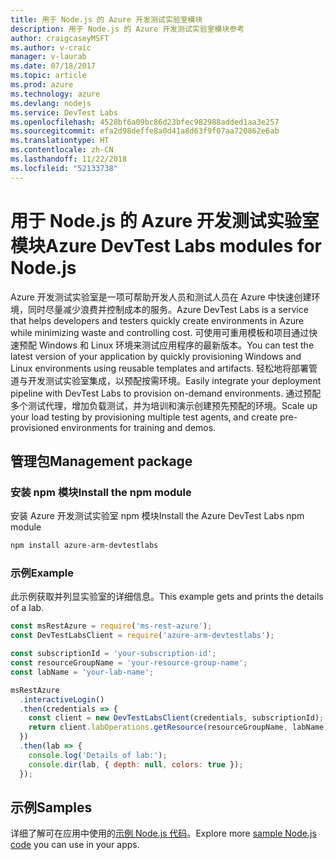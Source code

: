 ```yaml
---
title: 用于 Node.js 的 Azure 开发测试实验室模块
description: 用于 Node.js 的 Azure 开发测试实验室模块参考
author: craigcaseyMSFT
ms.author: v-craic
manager: v-laurab
ms.date: 07/18/2017
ms.topic: article
ms.prod: azure
ms.technology: azure
ms.devlang: nodejs
ms.service: DevTest Labs
ms.openlocfilehash: 4528bf6a09bc86d23bfec982988added1aa3e257
ms.sourcegitcommit: efa2d98deffe8a0d41a8d63f9f07aa720862e6ab
ms.translationtype: HT
ms.contentlocale: zh-CN
ms.lasthandoff: 11/22/2018
ms.locfileid: "52133738"
---
```

# <a name="azure-devtest-labs-modules-for-nodejs"></a><span data-ttu-id="ce5f3-103">用于 Node.js 的 Azure 开发测试实验室模块</span><span class="sxs-lookup"><span data-stu-id="ce5f3-103">Azure DevTest Labs modules for Node.js</span></span>

<span data-ttu-id="ce5f3-104">Azure 开发测试实验室是一项可帮助开发人员和测试人员在 Azure 中快速创建环境，同时尽量减少浪费并控制成本的服务。</span><span class="sxs-lookup"><span data-stu-id="ce5f3-104">Azure DevTest Labs is a service that helps developers and testers quickly create environments in Azure while minimizing waste and controlling cost.</span></span> <span data-ttu-id="ce5f3-105">可使用可重用模板和项目通过快速预配 Windows 和 Linux 环境来测试应用程序的最新版本。</span><span class="sxs-lookup"><span data-stu-id="ce5f3-105">You can test the latest version of your application by quickly provisioning Windows and Linux environments using reusable templates and artifacts.</span></span> <span data-ttu-id="ce5f3-106">轻松地将部署管道与开发测试实验室集成，以预配按需环境。</span><span class="sxs-lookup"><span data-stu-id="ce5f3-106">Easily integrate your deployment pipeline with DevTest Labs to provision on-demand environments.</span></span> <span data-ttu-id="ce5f3-107">通过预配多个测试代理，增加负载测试，并为培训和演示创建预先预配的环境。</span><span class="sxs-lookup"><span data-stu-id="ce5f3-107">Scale up your load testing by provisioning multiple test agents, and create pre-provisioned environments for training and demos.</span></span>

## <a name="management-package"></a><span data-ttu-id="ce5f3-108">管理包</span><span class="sxs-lookup"><span data-stu-id="ce5f3-108">Management package</span></span>

### <a name="install-the-npm-module"></a><span data-ttu-id="ce5f3-109">安装 npm 模块</span><span class="sxs-lookup"><span data-stu-id="ce5f3-109">Install the npm module</span></span>

<span data-ttu-id="ce5f3-110">安装 Azure 开发测试实验室 npm 模块</span><span class="sxs-lookup"><span data-stu-id="ce5f3-110">Install the Azure DevTest Labs npm module</span></span>

```bash
npm install azure-arm-devtestlabs
```

### <a name="example"></a><span data-ttu-id="ce5f3-111">示例</span><span class="sxs-lookup"><span data-stu-id="ce5f3-111">Example</span></span>

<span data-ttu-id="ce5f3-112">此示例获取并列显实验室的详细信息。</span><span class="sxs-lookup"><span data-stu-id="ce5f3-112">This example gets and prints the details of a lab.</span></span>

```javascript
const msRestAzure = require('ms-rest-azure');
const DevTestLabsClient = require('azure-arm-devtestlabs');

const subscriptionId = 'your-subscription-id';
const resourceGroupName = 'your-resource-group-name';
const labName = 'your-lab-name';

msRestAzure
  .interactiveLogin()
  .then(credentials => {
    const client = new DevTestLabsClient(credentials, subscriptionId);
    return client.labOperations.getResource(resourceGroupName, labName);
  })
  .then(lab => {
    console.log('Details of lab:');
    console.dir(lab, { depth: null, colors: true });
  });
```

## <a name="samples"></a><span data-ttu-id="ce5f3-113">示例</span><span class="sxs-lookup"><span data-stu-id="ce5f3-113">Samples</span></span>

<span data-ttu-id="ce5f3-114">详细了解可在应用中使用的[示例 Node.js 代码](https://azure.microsoft.com/resources/samples/?platform=nodejs)。</span><span class="sxs-lookup"><span data-stu-id="ce5f3-114">Explore more [sample Node.js code](https://azure.microsoft.com/resources/samples/?platform=nodejs) you can use in your apps.</span></span>
